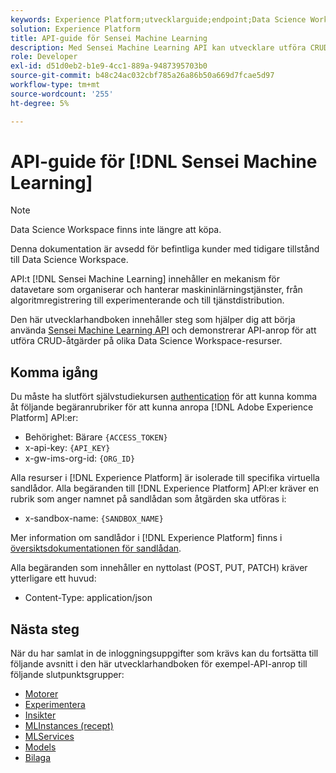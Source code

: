 ```yaml
---
keywords: Experience Platform;utvecklarguide;endpoint;Data Science Workspace;populära ämnen;datavetenskapens arbetsyta;datavetenskap
solution: Experience Platform
title: API-guide för Sensei Machine Learning
description: Med Sensei Machine Learning API kan utvecklare utföra CRUD-åtgärder på olika Data Science Workspace-resurser. Följ den här användarhandboken om du vill lära dig hur du utför viktiga åtgärder med API:t.
role: Developer
exl-id: d51d0eb2-b1e9-4cc1-889a-9487395703b0
source-git-commit: b48c24ac032cbf785a26a86b50a669d7fcae5d97
workflow-type: tm+mt
source-wordcount: '255'
ht-degree: 5%

---
```


# API-guide för [!DNL Sensei Machine Learning]

>[!NOTE]
>
>Data Science Workspace finns inte längre att köpa.
>
>Denna dokumentation är avsedd för befintliga kunder med tidigare tillstånd till Data Science Workspace.

API:t [!DNL Sensei Machine Learning] innehåller en mekanism för datavetare som organiserar och hanterar maskininlärningstjänster, från algoritmregistrering till experimenterande och till tjänstdistribution.

Den här utvecklarhandboken innehåller steg som hjälper dig att börja använda [Sensei Machine Learning API](https://developer.adobe.com/experience-platform-apis/references/sensei-machine-learning/) och demonstrerar API-anrop för att utföra CRUD-åtgärder på olika Data Science Workspace-resurser.

## Komma igång

Du måste ha slutfört självstudiekursen [authentication](https://www.adobe.com/go/platform-api-authentication-en) för att kunna komma åt följande begäranrubriker för att kunna anropa [!DNL Adobe Experience Platform] API:er:

* Behörighet: Bärare `{ACCESS_TOKEN}`
* x-api-key: `{API_KEY}`
* x-gw-ims-org-id: `{ORG_ID}`

Alla resurser i [!DNL Experience Platform] är isolerade till specifika virtuella sandlådor. Alla begäranden till [!DNL Experience Platform] API:er kräver en rubrik som anger namnet på sandlådan som åtgärden ska utföras i:

* x-sandbox-name: `{SANDBOX_NAME}`

Mer information om sandlådor i [!DNL Experience Platform] finns i [översiktsdokumentationen för sandlådan](../../sandboxes/home.md).

Alla begäranden som innehåller en nyttolast (POST, PUT, PATCH) kräver ytterligare ett huvud:

* Content-Type: application/json

## Nästa steg

När du har samlat in de inloggningsuppgifter som krävs kan du fortsätta till följande avsnitt i den här utvecklarhandboken för exempel-API-anrop till följande slutpunktsgrupper:

* [Motorer](./engines.md)
* [Experimentera](./experiments.md)
* [Insikter](./insights.md)
* [MLInstances (recept)](./mlinstances.md)
* [MLServices](./mlservices.md)
* [Models](./models.md)
* [Bilaga](./appendix.md)
